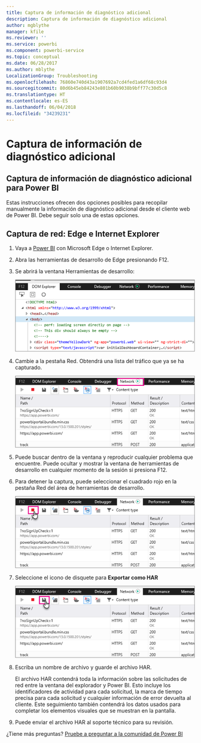 ```yaml
---
title: Captura de información de diagnóstico adicional
description: Captura de información de diagnóstico adicional
author: mgblythe
manager: kfile
ms.reviewer: ''
ms.service: powerbi
ms.component: powerbi-service
ms.topic: conceptual
ms.date: 06/28/2017
ms.author: mblythe
LocalizationGroup: Troubleshooting
ms.openlocfilehash: 76860e740d43a1907692a7cd4fed1a6df68c93d4
ms.sourcegitcommit: 80d6b45eb84243e801b60b9038b9bff77c30d5c8
ms.translationtype: HT
ms.contentlocale: es-ES
ms.lasthandoff: 06/04/2018
ms.locfileid: "34239231"
---
```

# <a name="capturing-additional-diagnostic-information"></a>Captura de información de diagnóstico adicional
## <a name="capturing-additional-diagnostic-information-for-power-bi"></a>Captura de información de diagnóstico adicional para Power BI
Estas instrucciones ofrecen dos opciones posibles para recopilar manualmente la información de diagnóstico adicional desde el cliente web de Power BI.  Debe seguir solo una de estas opciones.

## <a name="network-capture---edge--internet-explorer"></a>Captura de red: Edge e Internet Explorer
1. Vaya a [Power BI](https://app.powerbi.com) con Microsoft Edge o Internet Explorer.
2. Abra las herramientas de desarrollo de Edge presionando F12.
3. Se abrirá la ventana Herramientas de desarrollo: 
   
   ![](media/service-admin-capturing-additional-diagnostic-information-for-power-bi/edge-developer-tools.png)
4. Cambie a la pestaña Red. Obtendrá una lista del tráfico que ya se ha capturado. 
   
   ![](media/service-admin-capturing-additional-diagnostic-information-for-power-bi/edge-network-tab.png)
5. Puede buscar dentro de la ventana y reproducir cualquier problema que encuentre. Puede ocultar y mostrar la ventana de herramientas de desarrollo en cualquier momento de la sesión si presiona F12.
6. Para detener la captura, puede seleccionar el cuadrado rojo en la pestaña Red del área de herramientas de desarrollo.
   
   ![](media/service-admin-capturing-additional-diagnostic-information-for-power-bi/edge-network-tab-stop.png)
7. Seleccione el icono de disquete para **Exportar como HAR**
   
   ![](media/service-admin-capturing-additional-diagnostic-information-for-power-bi/edge-network-tab-save.png)
8. Escriba un nombre de archivo y guarde el archivo HAR.
   
    El archivo HAR contendrá toda la información sobre las solicitudes de red entre la ventana del explorador y Power BI.  Esto incluye los identificadores de actividad para cada solicitud, la marca de tiempo precisa para cada solicitud y cualquier información de error devuelta al cliente.  Este seguimiento también contendrá los datos usados para completar los elementos visuales que se muestran en la pantalla.
9. Puede enviar el archivo HAR al soporte técnico para su revisión.

¿Tiene más preguntas? [Pruebe a preguntar a la comunidad de Power BI](http://community.powerbi.com/)

